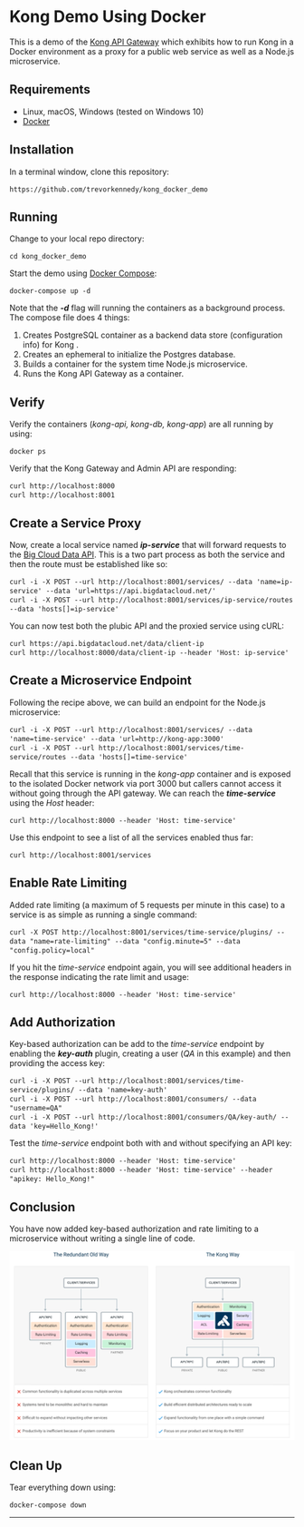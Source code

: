 # Kong Demo Using Docker
This is a demo of the [Kong API Gateway](https://konghq.com/) which exhibits how to run Kong in a Docker environment as a proxy for a public web service as well as a Node.js microservice.

## Requirements
  - Linux, macOS, Windows (tested on Windows 10)
  - [Docker](https://www.docker.com)

## Installation
In a terminal window, clone this repository:

```
https://github.com/trevorkennedy/kong_docker_demo
```

## Running

Change to your local repo directory:

```
cd kong_docker_demo
```

Start the demo using [Docker Compose](https://docs.docker.com/compose/):

```
docker-compose up -d  
```

Note that the ***-d*** flag will running the containers as a background process.  The compose file does 4 things: 

1.  Creates PostgreSQL container as a backend data store (configuration info) for Kong .
2.  Creates an ephemeral to initialize the Postgres database.
3.  Builds a container for the system time Node.js microservice.
4.  Runs the Kong API Gateway as a container.

## Verify

Verify the containers (*kong-api, kong-db, kong-app*) are all running by using:

```
docker ps
```

Verify that the Kong Gateway and Admin API are responding:

```
curl http://localhost:8000
curl http://localhost:8001
```

## Create a Service Proxy

Now, create a local service named ***ip-service*** that will forward requests to the [Big Cloud Data API](https://www.bigdatacloud.com/). This is a two part process as both the service  and then the route must be established like so:

```
curl -i -X POST --url http://localhost:8001/services/ --data 'name=ip-service' --data 'url=https://api.bigdatacloud.net/'
curl -i -X POST --url http://localhost:8001/services/ip-service/routes --data 'hosts[]=ip-service'
```

You can now test both the plubic API and the proxied service using cURL:
```
curl https://api.bigdatacloud.net/data/client-ip
curl http://localhost:8000/data/client-ip --header 'Host: ip-service'
```

## Create a Microservice Endpoint

Following the recipe above, we can build an endpoint for the Node.js microservice:

```
curl -i -X POST --url http://localhost:8001/services/ --data 'name=time-service' --data 'url=http://kong-app:3000'
curl -i -X POST --url http://localhost:8001/services/time-service/routes --data 'hosts[]=time-service'
```

Recall that this service is running in the *kong-app* container and is exposed to the isolated Docker network via port 3000 but callers cannot access it without going through the API gateway. We can reach the ***time-service*** using the *Host* header:

```
curl http://localhost:8000 --header 'Host: time-service'
```

Use this endpoint to see a list of all the services enabled thus far:

```
curl http://localhost:8001/services
```

## Enable Rate Limiting

Added rate limiting (a maximum of 5 requests per minute in this case) to a service is as simple as running a single command:

```
curl -X POST http://localhost:8001/services/time-service/plugins/ --data "name=rate-limiting" --data "config.minute=5" --data "config.policy=local"
```

If you hit the *time-service* endpoint again, you will see additional headers in the response indicating the rate limit and usage:

```
curl http://localhost:8000 --header 'Host: time-service'
```

## Add Authorization

Key-based authorization can be add to the *time-service* endpoint by enabling the ***key-auth*** plugin, creating a user (*QA* in this example) and then providing the access key:

```
curl -i -X POST --url http://localhost:8001/services/time-service/plugins/ --data 'name=key-auth'
curl -i -X POST --url http://localhost:8001/consumers/ --data "username=QA"
curl -i -X POST --url http://localhost:8001/consumers/QA/key-auth/ --data 'key=Hello_Kong!'
```

Test the *time-service* endpoint both with and without specifying an API key:

```
curl http://localhost:8000 --header 'Host: time-service'
curl http://localhost:8000 --header 'Host: time-service' --header "apikey: Hello_Kong!"
```

## Conclusion

You have now added key-based authorization and rate limiting to a microservice without writing a single line of code.

![The Kong Way](Kong%20Way.png)

## Clean Up

Tear everything down using:

```
docker-compose down
```

***
